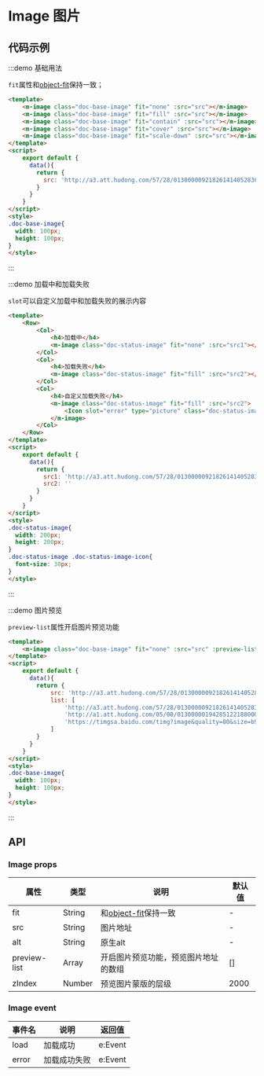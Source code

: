 # Image 图片


## 代码示例


:::demo 基础用法

`fit`属性和[object-fit](https://developer.mozilla.org/zh-CN/docs/Web/CSS/object-fit)保持一致；

```html
<template>
    <m-image class="doc-base-image" fit="none" :src="src"></m-image>
    <m-image class="doc-base-image" fit="fill" :src="src"></m-image>
    <m-image class="doc-base-image" fit="contain" :src="src"></m-image>
    <m-image class="doc-base-image" fit="cover" :src="src"></m-image>
    <m-image class="doc-base-image" fit="scale-down" :src="src"></m-image>
</template>
<script>
    export default {
      data(){
        return {
          src: 'http://a3.att.hudong.com/57/28/01300000921826141405283668131.jpg'
        }
      }
    }
</script>
<style>
.doc-base-image{
  width: 100px;
  height: 100px;
}
</style>
```
:::


:::demo 加载中和加载失败

`slot`可以自定义加载中和加载失败的展示内容

```html
<template>
    <Row>
        <Col>
            <h4>加载中</h4>
            <m-image class="doc-status-image" fit="none" :src="src1"></m-image>
        </Col>
        <Col>
            <h4>加载失败</h4>
            <m-image class="doc-status-image" fit="fill" :src="src2"></m-image>
        </Col>
        <Col>
            <h4>自定义加载失败</h4>
            <m-image class="doc-status-image" fit="fill" :src="src2">
                <Icon slot="error" type="picture" class="doc-status-image-icon"></Icon>
            </m-image>
        </Col>
    </Row>
</template>
<script>
    export default {
      data(){
        return {
          src1: 'http://a3.att.hudong.com/57/28/01300000921826141405283668131.jpg',
          src2: ''
        }
      }
    }
</script>
<style>
.doc-status-image{
  width: 200px;
  height: 200px;
}
.doc-status-image .doc-status-image-icon{
  font-size: 30px;
}
</style>
```
:::


:::demo 图片预览

`preview-list`属性开启图片预览功能

```html
<template>
    <m-image class="doc-base-image" fit="none" :src="src" :preview-list="list"></m-image>
</template>
<script>
    export default {
      data(){
        return {
            src: 'http://a3.att.hudong.com/57/28/01300000921826141405283668131.jpg',
            list: [
                'http://a3.att.hudong.com/57/28/01300000921826141405283668131.jpg',
                'http://a1.att.hudong.com/05/00/01300000194285122188000535877.jpg',
                'https://timgsa.baidu.com/timg?image&quality=80&size=b9999_10000&sec=1593624021279&di=b496016fc934b543036bb4f376caa2da&imgtype=0&src=http%3A%2F%2F00.minipic.eastday.com%2F20161222%2F20161222195407_66e9861db58f43ca5d9a53437a400105_3.jpeg',
            ]
        }
      }
    }
</script>
<style>
.doc-base-image{
  width: 100px;
  height: 100px;
}
</style>
```
:::




## API

### Image props

| 属性 | 类型 | 说明 | 默认值 |
| ---- | ---- | ---- | ---- |
| fit | String | 和[object-fit](https://developer.mozilla.org/zh-CN/docs/Web/CSS/object-fit)保持一致 | - |
| src | String | 图片地址 | - |
| alt | String | 原生alt | - |
| preview-list | Array | 开启图片预览功能，预览图片地址的数组 | [] |
| zIndex | Number | 预览图片蒙版的层级 | 2000 |

### Image event

| 事件名 | 说明 | 返回值 |
| ---- | ---- | ---- |
| load | 加载成功 | e:Event |
| error | 加载成功失败 | e:Event |

